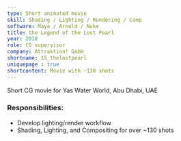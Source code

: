 ```yaml
---
type: Short animated movie
skill: Shading / Lighting / Rendering / Comp
software: Maya / Arnold / Nuke
title: the Legend of the Lost Pearl
year: 2018
role: CG supervisor
company: Attraktion! GmbH
shortname: 15_thelostpearl
uniquepage : true 
shortcontent: Movie with ~130 shots
---
```

Short CG movie for Yas Water World, Abu Dhabi, UAE <br>
<h3>Responsibilities: </h3>
 <ul>
  <li>Develop lighting/render workflow</li>
  <li>Shading, Lighting, and Compositing for over ~130 shots</li>
</ul> 
<br>
